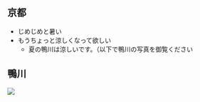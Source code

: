 ## 京都

- じめじめと暑い
- もうちょっと涼しくなって欲しい
  - 夏の鴨川は涼しいです。（以下で鴨川の写真を御覧ください

## 鴨川

![](https://gyazo.com/1539cd2716dd9175222e6cf83f2c237e/raw)

